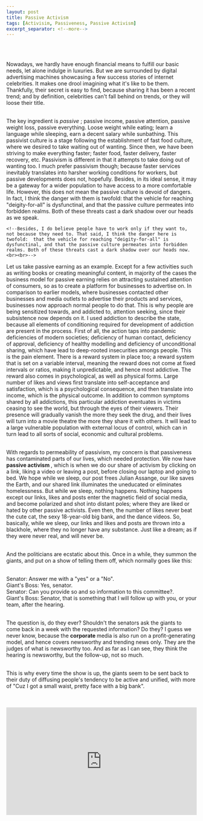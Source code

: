 ```yaml
---
layout: post
title: Passive Activism
tags: [Activisim, Passiveness, Passive Activism]
excerpt_separator: <!--more-->
---
```




<br><br>

<p align="justify">
    

Nowadays, we hardly have enough financial means to fulfill our basic needs, let alone indulge in luxuries. But we are surrounded by digital advertising machines showcasing a few success stories of internet celebrities. It makes one drool imagining what it's like to be them. <!--more-->Thankfully, their secret is easy to find, because sharing it has been a recent trend; and by definition, celebrities can't fall behind on trends, or they will loose their title. <br><br>
    
The key ingredient is <em> passive </em>; passive income, passive attention, passive weight loss, passive everything. Loose weight while eating; learn a language while sleeping, earn a decent salary while sunbathing. This passivist culture is a stage following the establishment of fast food culture, where we desired to take waiting out of wanting. Since then, we have been striving to make everything faster; faster food, faster delivery, faster recovery, etc. Passivism is different in that it attempts to take doing out of wanting too. I much prefer passivism though; because faster services inevitably translates into harsher working conditions for workers, but passive developments does not, hopefully. Besides, in its ideal sense, it may be a gateway for a wider population to have access to a more comfortable life. However, this does not mean the passive culture is devoid of dangers. In fact, I think the danger with them is twofold: that the vehicle for reaching "deigity-for-all" is dysfunctinal, and that the passive culture permeates into forbidden realms. Both of these threats cast a dark shadow over our heads as we speak.
    
    <!--Besides, I do believe people have to work only if they want to, not because they need to. That said, I think the danger here is twofold:  that the vehicle for reaching "deigity-for-all" is dysfunctinal, and that the passive culture permeates into forbidden realms. Both of these threats cast a dark shadow over our heads now. <br><br>--> 
    
Let us take passive earning as an example. Except for a few activities such as writing books or creating meaningful content, in majority of the cases the business model for passive earning relies on attracting sustained attention of consumers, so as to create a platform for businesses to advertise on. In comparison to earlier models, where businesses contacted other businesses and media outlets to advertise their products and services, businesses now approach normal people to do that. This is why people are being sensitized towards, and addicted to, attention seeking, since their subsistence now depends on it. I used addiction to describe the state, because all elements of conditioning required for development of addiction are present in the process. First of all, the action taps into pandemic deficiencies of modern societies; deficiency of human contact, deficiency of approval, deficiency of healthy modelling and deficiency of unconditional sharing, which have lead to deep-rooted insecurities amongs people. This is the pain element. There is a reward system in place too; a reward system that is set on a variable interval, meaning the reward does not come at fixed intervals or ratios, making it unpredictable, and hence most addictive. The reward also comes in psychological, as well as physical forms. Large number of likes and views first translate into self-acceptance and satisfaction, which is a psychological consequence, and then translate into income, which is the physical outcome. In addition to common symptoms shared by all addictions, this particular addiction eventuates in victims ceasing to see the world, but through the eyes of their viewers. Their presence will gradually vanish the more they seek the drug, and their lives will turn into a movie theatre the more they share it with others. It will lead to a large vulnerable population with external locus of control, which can in turn lead to all sorts of social, economic and cultural problems.  <br><br>
        
With regards to permeability of passivism, my concern is that passiveness has contaminated parts of our lives, which needed protection. We now have <b> passive activism </b>, which is when we do our share of activism by clicking on a link, liking a video or leaving a post, before closing our laptop and going to bed. We hope while we sleep, our post frees Julian Assange, our like saves the Earth, and our shared link illuminates the uneducated or eliminates homelessness. But while we sleep, nothing happens. Nothing happens except our links, likes and posts enter the magnetic field of social media, and become polarized and shot into distant poles; where they are liked or hated by other passive activists. Even then, the number of likes never beat the cute cat, the sexy 18-year-old big bank, and the dance videos. So, basically, while we sleep, our links and likes and posts are thrown into a blackhole, where they no longer have any substance. Just like a dream; as if they were never real, and will never be.<br><br>

And the politicians are ecstatic about this. Once in a while, they summon the giants, and put on a show of telling them off, which normally goes like this:<br><br>

Senator: Answer me with a "yes" or a "No". <br>
Giant's Boss: Yes, senator. <br>
Senator: Can you provide so and so information to this committee?. <br>
Giant's Boss: Senator, that is something that I will follow up with you, or your team, after the hearing.<br><br>
 
The question is, do they ever? Shouldn't the senators ask the giants to come back in a week with the requested information? Do they? I guess we never know, because the <b> corporate </b> media is also run on a profit-generating model, and hence covers newsworthy and trending news only. They are the judges of what is newsworthy too. And as far as I can see, they think the hearing is newsworthy, but the follow-up, not so much. <br><br>
    
This is why every time the show is up, the giants seem to be sent back to their duty of diffusing people's tendency to be active and unified, with more of "Cuz I got a small waist, pretty face with a big bank".<br><br><br>
    
<div style="position:relative;padding-bottom:56.25%;height:0;overflow:hidden;"> <iframe style="width:100%;height:100%;position:absolute;left:0px;top:0px;overflow:hidden" frameborder="0" type="text/html" src="https://www.dailymotion.com/embed/video/x814c08?autoplay=1" width="100%" height="100%" allowfullscreen allow="autoplay"> </iframe> </div>


</p>  
  <br><br><br><br>
